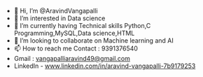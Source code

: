 - 👋 Hi, I’m @AravindVangapalli
- 👀 I’m interested in Data science
- 🌱 I’m currently having Technical skills Python,C Programming,MySQL,Data science,HTML
- 💞️ I’m looking to collaborate on Machine learning and AI
- 📫 How to reach me Contact : 9391376540
- Gmail    : vangapalliaravind49@gmail.com
- LinkedIn - www.linkedin.com/in/aravind-vangapalli-7b9179253

<!---
AravindVangapalli/AravindVangapalli is a ✨ special ✨ repository because its `README.md` (this file) appears on your GitHub profile.
You can click the Preview link to take a look at your changes.
--->
